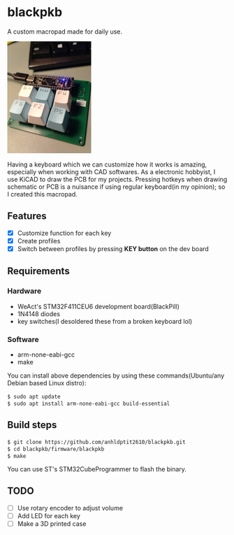 # blackpkb

A custom macropad made for daily use.

<!-- ![blackpkb PCB](/images/blackpkb.jpeg =280x280) -->
<img src="/images/blackpkb.jpeg" width="192" height="256">

Having a keyboard which we can customize how it works is amazing, especially when working
with CAD softwares. As a electronic hobbyist, I use KiCAD to draw the PCB for my projects. 
Pressing hotkeys when drawing schematic or PCB is a nuisance if using regular keyboard(in 
my opinion); so I created this macropad.

## Features

- [x] Customize function for each key
- [x] Create profiles
- [x] Switch between profiles by pressing **KEY button** on the dev board

## Requirements

### Hardware
 
 * WeAct's STM32F411CEU6 development board(BlackPill)
 * 1N4148 diodes
 * key switches(I desoldered these from a broken keyboard lol)

### Software

 * arm-none-eabi-gcc
 * make

You can install above dependencies by using these commands(Ubuntu/any Debian based Linux distro):

    $ sudo apt update
    $ sudo apt install arm-none-eabi-gcc build-essential

## Build steps

    $ git clone https://github.com/anhldptit2610/blackpkb.git
    $ cd blackpkb/firmware/blackpkb
    $ make

You can use ST's STM32CubeProgrammer to flash the binary.

## TODO

- [ ] Use rotary encoder to adjust volume
- [ ] Add LED for each key
- [ ] Make a 3D printed case